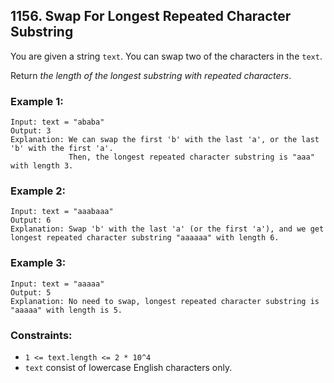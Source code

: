 ## 1156. Swap For Longest Repeated Character Substring

You are given a string ```text```. You can swap two of the characters in the ```text```.

Return *the length of the longest substring with repeated characters*.

### Example 1:
```
Input: text = "ababa"
Output: 3
Explanation: We can swap the first 'b' with the last 'a', or the last 'b' with the first 'a'.
             Then, the longest repeated character substring is "aaa" with length 3.
```
### Example 2:
```
Input: text = "aaabaaa"
Output: 6
Explanation: Swap 'b' with the last 'a' (or the first 'a'), and we get longest repeated character substring "aaaaaa" with length 6.
```
### Example 3:
```
Input: text = "aaaaa"
Output: 5
Explanation: No need to swap, longest repeated character substring is "aaaaa" with length is 5.
```

### Constraints:

* ```1 <= text.length <= 2 * 10^4```
* ```text``` consist of lowercase English characters only.